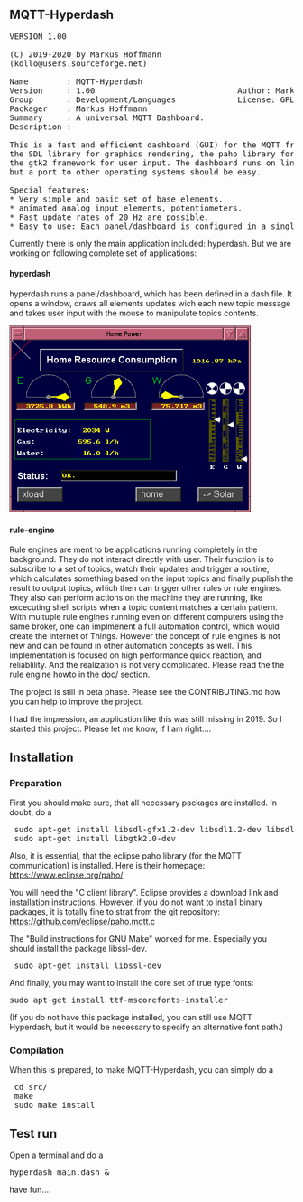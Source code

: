 ## MQTT-Hyperdash
<pre>
VERSION 1.00

(C) 2019-2020 by Markus Hoffmann
(kollo@users.sourceforge.net)

Name        : MQTT-Hyperdash
Version     : 1.00                              Author: Markus Hoffmann
Group       : Development/Languages             License: GPLv2
Packager    : Markus Hoffmann <kollo@users.sourceforge.net>
Summary     : A universal MQTT Dashboard.
Description :

This is a fast and efficient dashboard (GUI) for the MQTT framework. It uses
the SDL library for graphics rendering, the paho library for communication and
the gtk2 framework for user input. The dashboard runs on linux, 
but a port to other operating systems should be easy. 

Special features: 
* Very simple and basic set of base elements. 
* animated analog input elements, potentiometers.
* Fast update rates of 20 Hz are possible.
* Easy to use: Each panel/dashboard is configured in a single .dash file.
</pre>

Currently there is only the main application included: hyperdash. But we are
working on following complete set of applications: 

#### hyperdash 
hyperdash runs a panel/dashboard, which has been defined in a dash file. It opens
a window, draws all elements updates wich each new topic message and takes
user input with the mouse to manipulate topics contents. 

<img src="screenshots/Haussteuerung.png">


#### rule-engine

Rule engines are ment to be applications running completely in the background. 
They do not interact directly with user. Their function is to subscribe to a 
set of topics, watch their updates and trigger a routine, which calculates 
something based on the input topics and finally puplish the result to output
topics, which then can trigger other rules or rule engines. They also can
perform actions on the machine they are running, like excecuting shell scripts
when a topic content matches a certain pattern. With multuple rule engines
running even on different computers using the same broker, one can implmenent a
full automation control, which would create the Internet of Things. However the
concept of rule engines is not new and can be found in other automation
concepts as well. This  implementation is focused on high performance quick
reaction, and reliablility. And the realization is not very complicated. 
Please read the the rule engine howto in the doc/ section.

The project is still in beta phase. Please see the CONTRIBUTING.md how you can
help to improve the project. 

I had the impression, an application like this was still missing in 2019. 
So I started this project. Please let me know, if I am right....

## Installation

### Preparation

First you should make sure, that all necessary packages are installed. 
In doubt, do a 

<pre>
 sudo apt-get install libsdl-gfx1.2-dev libsdl1.2-dev libsdl-ttf2.0-dev
 sudo apt-get install libgtk2.0-dev 
</pre>

Also, it is essential, that the eclipse paho library 
(for the MQTT communication) is installed. 
Here is their homepage: https://www.eclipse.org/paho/

You will need the "C client library". Eclipse provides a download link
and installation instructions. However, if you do not want to install
binary packages, it is totally fine to strat from the git repository:
https://github.com/eclipse/paho.mqtt.c

The "Build instructions for GNU Make" worked for me. Especially you should 
install the package libssl-dev.

<pre>
 sudo apt-get install libssl-dev
</pre>
 
And finally, you may want to install the core set of true type fonts:

<pre>
sudo apt-get install ttf-mscorefonts-installer
</pre>

(If you do not have this package installed, you can still use MQTT Hyperdash, 
but it would be necessary to specify an alternative font path.)

### Compilation

When this is prepared, to make MQTT-Hyperdash, 
you can simply do a 

<pre>
 cd src/
 make
 sudo make install
</pre>

## Test run

Open a terminal and do a 

<pre>
hyperdash main.dash &
</pre>

have fun....
